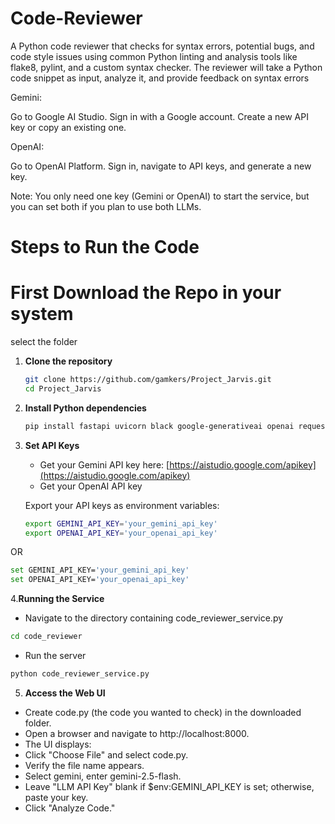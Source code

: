 # Code-Reviewer

 A Python code reviewer that checks for syntax errors, potential bugs, and code style issues using common Python linting and analysis tools like flake8, pylint, and a custom syntax checker. The reviewer will take a Python code snippet as input, analyze it, and provide feedback on syntax errors

Gemini:

Go to Google AI Studio.
Sign in with a Google account.
Create a new API key or copy an existing one.


OpenAI:

Go to OpenAI Platform.
Sign in, navigate to API keys, and generate a new key.


Note: You only need one key (Gemini or OpenAI) to start the service, but you can set both if you plan to use both LLMs.

# Steps to Run the Code


# First Download the Repo in your system

select the folder

1. **Clone the repository**

   ```bash
   git clone https://github.com/gamkers/Project_Jarvis.git
   cd Project_Jarvis
   ```

2. **Install Python dependencies**
   ```bash
   pip install fastapi uvicorn black google-generativeai openai requests python-multipart.
   ```

3. **Set API Keys**

   - Get your Gemini API key here: [https://aistudio.google.com/apikey](https://aistudio.google.com/apikey)
   - Get your OpenAI API key 

   Export your API keys as environment variables:

   ```bash
   export GEMINI_API_KEY='your_gemini_api_key'
   export OPENAI_API_KEY='your_openai_api_key'
   ```
OR

   ```bash
   set GEMINI_API_KEY='your_gemini_api_key'
   set OPENAI_API_KEY='your_openai_api_key'
   ```

4.**Running the Service**

- Navigate to the directory containing code_reviewer_service.py

```bash
cd code_reviewer
```
- Run the server

```bash
python code_reviewer_service.py
```
5. **Access the Web UI**
- Create code.py (the code you wanted to check) in the downloaded folder.
- Open a browser and navigate to http://localhost:8000.
- The UI displays:
- Click "Choose File" and select code.py.
- Verify the file name appears.
- Select gemini, enter gemini-2.5-flash.
- Leave "LLM API Key" blank if $env:GEMINI_API_KEY is set; otherwise, paste your key.
- Click "Analyze Code."
